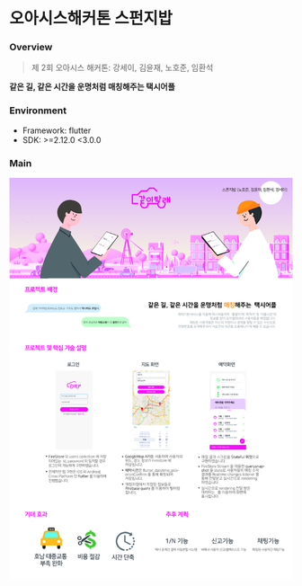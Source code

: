 # 오아시스해커톤 스펀지밥

### Overview
> 제 2회 오아시스 해커톤: 강세이, 김윤재, 노호준, 임환석

**같은 길, 같은 시간을 운명처럼 매칭해주는 택시어플**

### Environment

- Framework: flutter
- SDK: >=2.12.0 <3.0.0

### Main
<a href="#"><img src='./img/fig1.jpg'>

